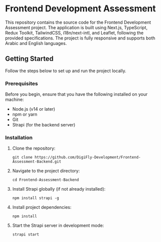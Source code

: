 # Frontend Development Assessment

This repository contains the source code for the Frontend Development Assessment project. The application is built using Next.js, TypeScript, Redux Toolkit, TailwindCSS, i18n/next-intl, and Leaflet, following the provided specifications. The project is fully responsive and supports both Arabic and English languages.

## Getting Started

Follow the steps below to set up and run the project locally.

### Prerequisites

Before you begin, ensure that you have the following installed on your machine:

- Node.js (v14 or later)
- npm or yarn
- Git
- Strapi (for the backend server)

### Installation

1. Clone the repository:
   ```
   git clone https://github.com/DigiFly-Development/Frontend-Assessment-Backend.git
   ```
2. Navigate to the project directory:
   ```
   cd Frontend-Assessment-Backend
   ```
3. Install Strapi globally (if not already installed):
   ```
   npm install strapi -g
   ```
4. Install project dependencies:
   ```
   npm install
   ```
5. Start the Strapi server in development mode:
   ```
   strapi start
   ```

